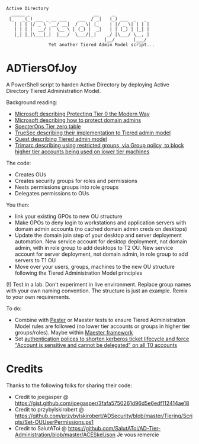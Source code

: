     Active Directory
      _____ _                        __     _             
     |_   _(_) ___ _ __ ___    ___  / _|   (_) ___  _   _ 
       | | | |/ _ \ '__/ __|  / _ \| |_    | |/ _ \| | | |
       | | | |  __/ |  \__ \ | (_) |  _|   | | (_) | |_| |
       |_| |_|\___|_|  |___/  \___/|_|    _/ |\___/ \__, |
                                         |__/       |___/ 
                    Yet another Tiered Admin Model script...

# ADTiersOfJoy
A PowerShell script to harden Active Directory by deploying Active Directory Tiered Administration Model.

Background reading:
* [Microsoft describing Protecting Tier 0 the Modern Way](https://techcommunity.microsoft.com/t5/core-infrastructure-and-security/protecting-tier-0-the-modern-way/bc-p/4239218)
* [Microsoft describing how to protect domain admins](https://learn.microsoft.com/en-us/windows-server/identity/ad-ds/plan/security-best-practices/appendix-f--securing-domain-admins-groups-in-active-directory)
* [SpecterOps Tier zero table](https://github.com/SpecterOps/TierZeroTable)
* [TrueSec describing their implementation to Tiered admin model](https://www.truesec.com/security/active-directory-tiering)
* [Quest describing Tiered admin model](https://blog.quest.com/the-importance-of-tier-0-and-what-it-means-for-active-directory/)
* [Trimarc describing using restricted groups, via Group policy, to block higher tier accounts being used on lower tier machines](https://www.hub.trimarcsecurity.com/post/implementing-controls-in-active-directory-protecting-against-privileged-credential-sprawl)

The code:
* Creates OUs
* Creates security groups for roles and permissions
* Nests permissions groups into role groups
* Delegates permissions to OUs

You then: 
* link your existing GPOs to new OU structure
* Make GPOs to deny login to workstations and application servers with domain admin accounts (no cached domain admin creds on desktops)
* Update the domain join step of your desktop and server deployment automation. New service account for desktop deployment, not domain admin, with in role group to add desktops to T2 OU. New service account for server deployment, not domain admin, in role group to add servers to T1 OU
* Move over your users, groups, machines to the new OU structure following the Tiered Administration Model principles

(!) Test in a lab. Don't experiment in live environment.  Replace group names with your own naming convention.  The structure is just an example. Remix to your own requirements.

To do: 
* Combine with [Pester](https://pester.io) or Maester tests to ensure Tiered Administration Model rules are followed (no lower tier accounts or groups in higher tier groups/roles). Maybe within [Maester framework](https://maester.dev)
* Set [authentication polices to shorten kerberos ticket lifecycle and force "Account is sensitive and cannot be delegated" on all T0 accounts](https://learn.microsoft.com/en-us/windows-server/identity/ad-ds/manage/how-to-configure-protected-accounts#create-a-user-account-audit-for-authentication-policy-with-adac)

# Credits
Thanks to the following folks for sharing their code:
* Credit to joegasper @ https://gist.github.com/joegasper/3fafa5750261d96d5e6edf112414ae18
* Credit to przybylskirobert @ https://github.com/przybylskirobert/ADSecurity/blob/master/Tiering/Scripts/Set-OUUserPermissions.ps1
* Credit to SalutAToi @ https://github.com/SalutAToi/AD-Tier-Administration/blob/master/ACESkel.json  Je vous remercie
